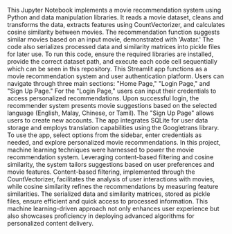 This Jupyter Notebook implements a movie recommendation system using Python and data manipulation libraries. It reads a movie dataset, cleans and transforms the data, extracts features using CountVectorizer, and calculates cosine similarity between movies. The recommendation function suggests similar movies based on an input movie, demonstrated with 'Avatar.' The code also serializes processed data and similarity matrices into pickle files for later use. To run this code, ensure the required libraries are installed, provide the correct dataset path, and execute each code cell sequentially which can be seen in this repository.
This Streamlit app functions as a movie recommendation system and user authentication platform. Users can navigate through three main sections: "Home Page," "Login Page," and "Sign Up Page." For the "Login Page," users can input their credentials to access personalized recommendations. Upon successful login, the recommender system presents movie suggestions based on the selected language (English, Malay, Chinese, or Tamil). The "Sign Up Page" allows users to create new accounts. The app integrates SQLite for user data storage and employs translation capabilities using the Googletrans library. To use the app, select options from the sidebar, enter credentials as needed, and explore personalized movie recommendations.
In this project, machine learning techniques were harnessed to power the movie recommendation system. Leveraging content-based filtering and cosine similarity, the system tailors suggestions based on user preferences and movie features. Content-based filtering, implemented through the CountVectorizer, facilitates the analysis of user interactions with movies, while cosine similarity refines the recommendations by measuring feature similarities. The serialized data and similarity matrices, stored as pickle files, ensure efficient and quick access to processed information. This machine learning-driven approach not only enhances user experience but also showcases proficiency in deploying advanced algorithms for personalized content delivery.
